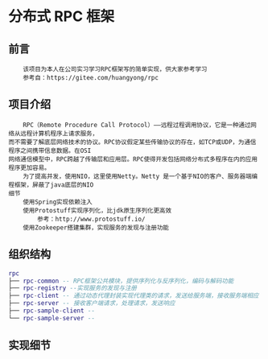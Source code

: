 # 分布式 RPC 框架

## 前言

        该项目为本人在公司实习学习RPC框架写的简单实现，供大家参考学习
        参考自：https://gitee.com/huangyong/rpc

## 项目介绍

        RPC（Remote Procedure Call Protocol）——远程过程调用协议，它是一种通过网络从远程计算机程序上请求服务，
    而不需要了解底层网络技术的协议。RPC协议假定某些传输协议的存在，如TCP或UDP，为通信程序之间携带信息数据。在OSI
    网络通信模型中，RPC跨越了传输层和应用层。RPC使得开发包括网络分布式多程序在内的应用程序更加容易。
        为了提高并发，使用NIO，这里使用Netty。Netty 是一个基于NIO的客户、服务器端编程框架，屏蔽了java底层的NIO
    细节
        使用Spring实现依赖注入
        使用Protostuff实现序列化，比jdk原生序列化更高效
            参考：http://www.protostuff.io/
        使用Zookeeper搭建集群，实现服务的发现与注册功能

## 组织结构

``` lua
rpc
├── rpc-common -- RPC框架公共模块，提供序列化与反序列化，编码与解码功能
├── rpc-registry --实现服务的发现与注册
├── rpc-client -- 通过动态代理封装实现代理类的请求，发送给服务端，接收服务端相应
├── rpc-server -- 接收客户端请求，处理请求，发送响应
├── rpc-sample-client --
└── rpc-sample-server --

```

## 实现细节